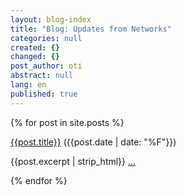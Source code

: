 ```yaml
---
layout: blog-index
title: "Blog: Updates from Networks"
categories: null
created: {}
changed: {}
post_author: oti
abstract: null
lang: en
published: true
---
```


{% for post in site.posts %}
<div class="section">
<a href="{{site.baseurl}}{{post.url}}">{{post.title}}</a> ({{post.date | date: "%F"}})
<p>{{post.excerpt | strip_html}} <a href="{{site.baseurl}}{{post.url}}">...</a></p>
</div>
{% endfor %}
